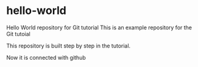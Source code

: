 # hello-world
Hello World repository for Git tutorial
This is an example repository for the Git tutoial

This repository is built step by step in the tutorial.

Now it is connected with github
